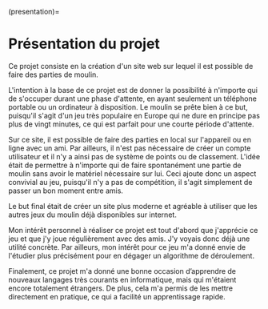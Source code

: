 (presentation)=

# Présentation du projet

Ce projet consiste en la création d'un site web sur lequel il est possible de faire des parties de moulin.

L'intention à la base de ce projet est de donner la possibilité à n'importe qui de s'occuper durant une phase d'attente, en ayant seulement un téléphone portable ou un ordinateur à disposition. Le moulin se prête bien à ce but, puisqu'il s'agit d'un jeu très populaire en Europe qui ne dure en principe pas plus de vingt minutes, ce qui est parfait pour une courte période d'attente.

Sur ce site, il est possible de faire des parties en local sur l'appareil ou en ligne avec un ami. Par ailleurs, il n'est pas nécessaire de créer un compte utilisateur et il n'y a ainsi pas de système de points ou de classement. L'idée était de permettre à n'importe qui de faire spontanément une partie de moulin sans avoir le matériel nécessaire sur lui. Ceci ajoute donc un aspect convivial au jeu, puisqu'il n'y a pas de compétition, il s'agit simplement de passer un bon moment entre amis.

Le but final était de créer un site plus moderne et agréable à utiliser que les autres jeux du moulin déjà disponibles sur internet.

Mon intérêt personnel à réaliser ce projet est tout d'abord que j'apprécie ce jeu et que j'y joue régulièrement avec des amis. J'y voyais donc déjà une utilité concrète. Par ailleurs, mon intérêt pour ce jeu m'a donné envie de l'étudier plus précisément pour en dégager un algorithme de déroulement.

Finalement, ce projet m'a donné une bonne occasion d’apprendre de nouveaux langages très courants en informatique, mais qui m'étaient encore totalement étrangers. De plus, cela m'a permis de les mettre directement en pratique, ce qui a facilité un apprentissage rapide.